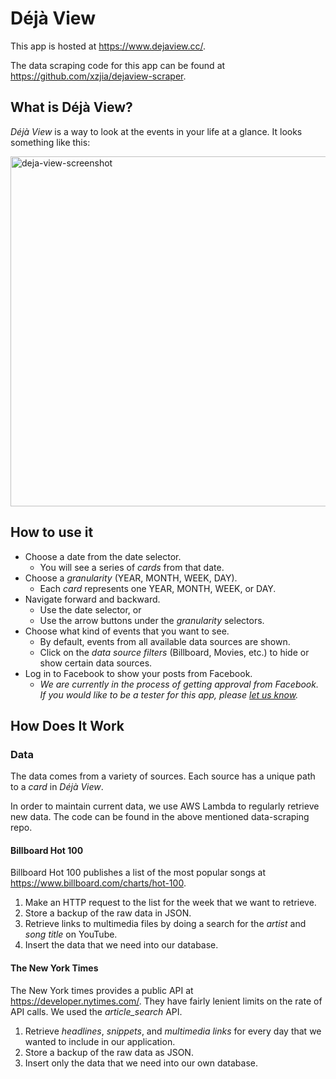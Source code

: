 # Déjà View

This app is hosted at https://www.dejaview.cc/.

The data scraping code for this app can be found at https://github.com/xzjia/dejaview-scraper.

## What is Déjà View?

_Déjà View_ is a way to look at the events in your life at a glance. It looks something like this:

<img width="560" alt="deja-view-screenshot" src="https://user-images.githubusercontent.com/535311/41805140-9559113e-76de-11e8-8700-7419f8e02bed.png">

## How to use it

- Choose a date from the date selector.
  - You will see a series of _cards_ from that date.
- Choose a _granularity_ (YEAR, MONTH, WEEK, DAY).
  - Each _card_ represents one YEAR, MONTH, WEEK, or DAY.
- Navigate forward and backward.
  - Use the date selector, or
  - Use the arrow buttons under the _granularity_ selectors.
- Choose what kind of events that you want to see.
  - By default, events from all available data sources are shown.
  - Click on the _data source filters_ (Billboard, Movies, etc.) to hide or show certain data sources.
- Log in to Facebook to show your posts from Facebook.
  - _We are currently in the process of getting approval from Facebook. If you would like to be a *tester* for this app, please [let us know](http://www.dejaview.cc/about)._

## How Does It Work

### Data

The data comes from a variety of sources. Each source has a unique path to a _card_ in _Déjà View_.

In order to maintain current data, we use AWS Lambda to regularly retrieve new data. The code can be found in the above mentioned data-scraping repo.

#### Billboard Hot 100

Billboard Hot 100 publishes a list of the most popular songs at https://www.billboard.com/charts/hot-100.

1.  Make an HTTP request to the list for the week that we want to retrieve.
2.  Store a backup of the raw data in JSON.
3.  Retrieve links to multimedia files by doing a search for the _artist_ and _song title_ on YouTube.
4.  Insert the data that we need into our database.

#### The New York Times

The New York times provides a public API at https://developer.nytimes.com/. They have fairly lenient limits on the rate of API calls. We used the _article_search_ API.

1.  Retrieve _headlines_, _snippets_, and _multimedia links_ for every day that we wanted to include in our application.
2.  Store a backup of the raw data as JSON.
3.  Insert only the data that we need into our own database.
